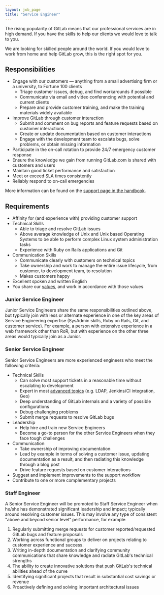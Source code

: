 ```yaml
---
layout: job_page
title: "Service Engineer"
---
```


The rising popularity of GitLab means that our professional services are in high demand.
If you have the skills to help our clients we would love to talk to you.  

We are looking for skilled people around the world. If you would love to
work from home and help GitLab grow, this is the right spot for you.

## Responsibilities

- Engage with our customers — anything from a small advertising firm or a university, to Fortune 100 clients
   - Triage customer issues, debug, and find workarounds if possible
   - Communicate via email and video conferencing with potential and current clients
   - Prepare and provide customer training, and make the training materials widely available
- Improve GitLab through customer interaction
   - Submit and comment on bug reports and feature requests based on customer interactions
   - Create or update documentation based on customer interactions
   - Engage with the development team to escalate bugs, solve problems, or obtain missing information
- Participate in the on-call rotation to provide 24/7 emergency customer response
- Ensure the knowledge we gain from running GitLab.com is shared with customers and users
- Maintain good ticket performance and satisfaction
- Meet or exceed SLA times consistently
- Reliably respond to on-call emergencies

More information can be found on the [support page in the handbook](https://about.gitlab.com/handbook/support/).

## Requirements

- Affinity for (and experience with) providing customer support
- Technical Skills
  - Able to triage and resolve GitLab issues
  - Above average knowledge of Unix and Unix based Operating Systems to be able to perform complex Linux system administration tasks
  - Experience with Ruby on Rails applications and Git
- Communication Skills
  - Communicate clearly with customers on technical topics
  - Take ownership and work to manage the entire issue lifecycle, from customer, to development team, to resolution
  - Makes customers happy
- Excellent spoken and written English
- You share our [values](/handbook/#values), and work in accordance with those values


### Junior Service Engineer

Junior Service Engineers share the same responsibilities outlined above, but typically
join with less or alternate experience in one of the key areas of Service Engineering
expertise (SysAdmin skills, Ruby on Rails, Git, and customer service). For example,
a person with extensive experience in a web framework other than RoR, but with experience
on the other three areas would typically join as a Junior.

### Senior Service Engineer

Senior Service Engineers are more experienced engineers who meet the following
criteria:

- Technical Skills
  - Can solve most support tickets in a reasonable time without escalating to development
  - Expert in most [advanced topics](/handbook/support/advanced-topics) (e.g. LDAP, Jenkins/CI integration, Geo)
  - Deep understanding of GitLab internals and a variety of possible configurations
  - Debug challenging problems
  - Submit merge requests to resolve GitLab bugs
- Leadership
  - Help hire and train new Service Engineers
  - Become a go-to person for the other Service Engineers when they face tough challenges
- Communication
  - Take ownership of improving documentation
  - Lead by example in terms of solving a customer issue, updating documentation as a result, and then radiating this knowledge through a blog post
  - Drive feature requests based on customer interactions
- Suggest and implement improvements to the support workflow
- Contribute to one or more complementary projects

### Staff Engineer

A Senior Service Engineer will be promoted to Staff Service Engineer when he/she has
demonstrated significant leadership and impact; typically around resolving customer issues. This may
involve any type of consistent "above and beyond senior level" performance, for example:

1. Regularly submitting merge requests for customer reported/requested GitLab bugs and feature proposals
1. Working across functional groups to deliver on projects relating to customer experience and success.
1. Writing in-depth documentation and clarifying community communications that share knowledge and radiate GitLab's technical strengths
1. The ability to create innovative solutions that push GitLab's technical abilities ahead of the curve
1. Identifying significant projects that result in substantial cost savings or revenue
1. Proactively defining and solving important architectural issues
